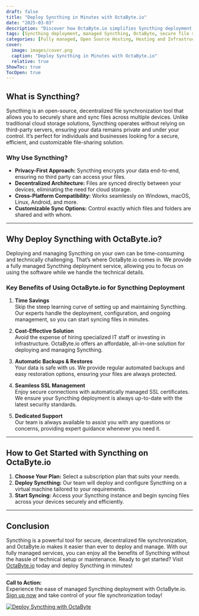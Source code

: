 ```yaml
---
draft: false
title: "Deploy Syncthing in Minutes with OctaByte.io"
date: "2025-03-03"
description: "Discover how OctaByte.io simplifies Syncthing deployment, offering a fully managed solution that saves time, reduces costs, and ensures seamless synchronization across your devices. Learn why Syncthing is a game-changer for secure file sharing and how OctaByte makes it effortless to use."
tags: [Syncthing deployment, managed Syncthing, OctaByte, secure file synchronization, open-source software hosting, managed IT services, automated backups, SSL management, cost-effective IT solutions]
categories: [Fully managed, Open Source Hosting, Hosting and Infrastructure, Storage]
cover:
  image: images/cover.png
  caption: "Deploy Syncthing in Minutes with OctaByte.io"
  relative: true
ShowToc: true
TocOpen: true
---
```



## What is Syncthing?

Syncthing is an open-source, decentralized file synchronization tool that allows you to securely share and sync files across multiple devices. Unlike traditional cloud storage solutions, Syncthing operates without relying on third-party servers, ensuring your data remains private and under your control. It’s perfect for individuals and businesses looking for a secure, efficient, and customizable file-sharing solution.

### Why Use Syncthing?

- **Privacy-First Approach:** Syncthing encrypts your data end-to-end, ensuring no third party can access your files.
- **Decentralized Architecture:** Files are synced directly between your devices, eliminating the need for cloud storage.
- **Cross-Platform Compatibility:** Works seamlessly on Windows, macOS, Linux, Android, and more.
- **Customizable Sync Options:** Control exactly which files and folders are shared and with whom.

---

## Why Deploy Syncthing with OctaByte.io?

Deploying and managing Syncthing on your own can be time-consuming and technically challenging. That’s where OctaByte.io comes in. We provide a fully managed Syncthing deployment service, allowing you to focus on using the software while we handle the technical details.

### Key Benefits of Using OctaByte.io for Syncthing Deployment

1. **Time Savings**  
   Skip the steep learning curve of setting up and maintaining Syncthing. Our experts handle the deployment, configuration, and ongoing management, so you can start syncing files in minutes.

2. **Cost-Effective Solution**  
   Avoid the expense of hiring specialized IT staff or investing in infrastructure. OctaByte.io offers an affordable, all-in-one solution for deploying and managing Syncthing.

3. **Automatic Backups & Restores**  
   Your data is safe with us. We provide regular automated backups and easy restoration options, ensuring your files are always protected.

4. **Seamless SSL Management**  
   Enjoy secure connections with automatically managed SSL certificates. We ensure your Syncthing deployment is always up-to-date with the latest security standards.

5. **Dedicated Support**  
   Our team is always available to assist you with any questions or concerns, providing expert guidance whenever you need it.

---

## How to Get Started with Syncthing on OctaByte.io

1. **Choose Your Plan:** Select a subscription plan that suits your needs.
2. **Deploy Syncthing:** Our team will deploy and configure Syncthing on a virtual machine tailored to your requirements.
3. **Start Syncing:** Access your Syncthing instance and begin syncing files across your devices securely and efficiently.

---

## Conclusion

Syncthing is a powerful tool for secure, decentralized file synchronization, and OctaByte.io makes it easier than ever to deploy and manage. With our fully managed services, you can enjoy all the benefits of Syncthing without the hassle of technical setup or maintenance. Ready to get started? Visit [OctaByte.io](https://octabyte.io) today and deploy Syncthing in minutes!

---

**Call to Action:**  
Experience the ease of managed Syncthing deployment with OctaByte.io. [Sign up now](https://octabyte.io) and take control of your file synchronization today!

[![Deploy Syncthing with OctaByte](/images/deploy-on-octabyte.png)](https://octabyte.io/fully-managed-open-source-services/hosting-and-infrastructure/storage/syncthing)